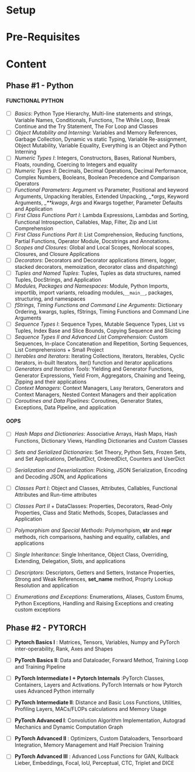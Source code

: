 # Setup

# Pre-Requisites

#  Content 
## Phase #1 - Python
#### FUNCTIONAL PYTHON
- [ ] *Basics*: Python Type Hierarchy, Multi-line statements and strings, Variable Names, Conditionals, Functions, The While Loop, Break Continue and the Try Statement, The For Loop and Classes
- [ ] *Object Mutability and Interning*: Variables and Memory References, Garbage Collection, Dynamic vs static Typing, Variable Re-assignment, Object Mutability, Variable Equality, Everything is an Object and Python Interning
- [ ] *Numeric Types I*: Integers, Constructors, Bases, Rational Numbers, Floats, rounding, Coercing to Integers and equality
- [ ] *Numeric Types II*: Decimals, Decimal Operations, Decimal Performance, Complex Numbers, Booleans, Boolean Precedence and Comparison Operators
- [ ] *Functional Parameters*: Argument vs Parameter, Positional and keyword Arguments, Unpacking Iterables, Extended Unpacking, __*args_, Keyword Arguments, __**kwags_, Args and Kwargs together, Parameter Defaults and Application
- [ ] *First Class Functions Part I*: Lambda Expressions, Lambdas and Sorting, Functional Introspection, Callables, Map, Filter, Zip and List Comprehension
- [ ] *First Class Functions Part II*: List Comprehension, Reducing functions, Partial Functions, Operator Module, Docstrings and Annotations.
- [ ] *Scopes and Closures*: Global and Local Scopes, Nonlocal scopes, Closures, and Closure Applications
- [ ] *Decorators*: Decorators and Decorator applications (timers, logger, stacked decorators, memoization, decorator class and dispatching)
- [ ] *Tuples and Named Tuples*: Tuples, Tuples as data structures, named Tuples, DocStrings, and Application
- [ ] *Modules, Packages and Namespaces*: Module, Python Imports, importlib, import variants, reloading modules,`__main__`, packages, structuring, and namespaces
- [ ] *fStrings, Timing Functions and Command Line Arguments*: Dictionary Ordering, kwargs, tuples, fStrings, Timing Functions and Command Line Arguments
- [ ] *Sequence Types I*: Sequence Types, Mutable Sequence Types, List vs Tuples, Index Base and Slice Bounds, Copying Sequence and Slicing
- [ ] *Sequence Types II and Advanced List Comprehension*: Custom Sequences, In-place Concatenation and Repetition, Sorting Sequences, List Comprehensions + Small Project
- [ ] *Iterables and Iterators*: Iterating Collections, Iterators, Iterables, Cyclic Iterators, in-built Iterators, iter() function and iterator applications
- [ ] *Generators and Iteration Tools*: Yielding and Generator Functions, Generator Expressions, Yield From, Aggregators, Chaining and Teeing, Zipping and their applications
- [ ] *Context Managers*: Context Managers, Lasy Iterators, Generators and Context Managers, Nested Context Managers and their application
- [ ] *Coroutines and Data Pipelines*: Coroutines, Generator States, Exceptions, Data Pipeline, and application

#### OOPS
- [ ] *Hash Maps and Dictionaries*: Associative Arrays, Hash Maps, Hash Functions, Dictionary Views, Handling Dictionaries and Custom Classes
- [ ] *Sets and Serialized Dictionaries*: Set Theory, Python Sets, Frozen Sets, and Set Applications, DefaultDict, OrderedDict, Counters and UserDict
- [ ] *Serialization and Deserialization*: Picking, JSON Serialization, Encoding and Decoding JSON, and Applications
- [ ] *Classes Part I*: Object and Classes, Attributes, Callables, Functional Attributes and Run-time attributes
- [ ] *Classes Part II* + DataClasses: Properties, Decorators, Read-Only Properties, Class and Static Methods, Scopes, Dataclasses and Application
- [ ] *Polymorphism and Special Methods*: Polymorhpism, __str__ and __repr__ methods, rich comparisons, hashing and equality, callables, and applications
- [ ] *Single Inheritance*: Single Inheritance, Object Class, Overriding, Extending, Delegation, Slots, and applications
- [ ] *Descriptors*: Descriptors, Getters and Setters, Instance Properties, Strong and Weak References, __set_name__ method, Proprty Lookup Resolution and application
- [ ] *Enumerations and Exceptions*: Enumerations, Aliases, Custom Enums, Python Exceptions, Handling and Raising Exceptions and creating custom exceptions


## Phase #2 - PYTORCH
- [ ] **Pytorch Basics I** : Matrices, Tensors, Variables, Numpy and PyTorch inter-operability, Rank, Axes and Shapes
- [ ] **PyTorch Basics II**: Data and Dataloader, Forward Method, Training Loop and Training Pipeline
- [ ] **PyTorch Intermediate I + Pytorch Internals** :PyTorch Classes, Containers, Layers and Activations. PyTorch Internals or how Pytorch uses Advanced Python internally
- [ ] **PyTorch Intermediate II**: Distance and Basic Loss Functions, Utilities, Profiling Layers, MACs/FLOPs calculations and Memory Usage
- [ ] **PyTorch Advanced I**: Convolution Algorithm Implementation, Autograd Mechanics and Dynamic Computation Graph
- [ ] **PyTorch Advanced II** : Optimizers, Custom Dataloaders, Tensorboard Integration, Memory Management and Half Precision Training
- [ ] **PyTorch Advanced III** : Advanced Loss Functions for GAN, Kullback Lieber, Embeddings, Focal, IoU, Perceptual, CTC, Triplet and DICE

